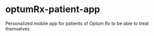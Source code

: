 # optumRx-patient-app
Personalized mobile app for patients of Optum Rx to be able to treat themselves
